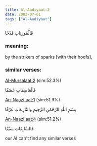 ```yaml
---
title: Al-Aadiyaat:2
date: 2003-07-01
tags: ["Al-Aadiyaat"]
---
```

فَالْمُورِيَاتِ قَدْحًا
### meaning: 
by the strikers of sparks [with their hoofs],
### similar verses: 

[Al-Mursalaat:2](/77/2) (sim:52.3%)

فَالْعَاصِفَاتِ عَصْفًا

[An-Naazi'aat:1](/79/1) (sim:51.9%)

بِسْمِ اللَّهِ الرَّحْمَٰنِ الرَّحِيمِ وَالنَّازِعَاتِ غَرْقًا

[An-Naazi'aat:4](/79/4) (sim:51.2%)

فَالسَّابِقَاتِ سَبْقًا

our AI can't find any similar verses


